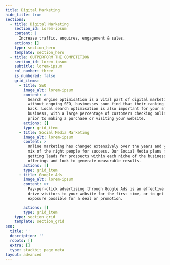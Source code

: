 ```yaml
---
title: Digital Marketing
hide_title: true
sections:
  - title: Digital Marketing
    section_id: lorem-ipsum
    content: |
      Increase traffic, enquires, engagement & sales.
    actions: []
    type: section_hero
    template: section_hero
  - title: OUTPERFORM THE COMPETITION
    section_id: lorem-ipsum
    subtitle: lorem-ipsum
    col_number: three
    is_numbered: false
    grid_items:
      - title: SEO
        image_alt: lorem-ipsum
        content: >
          Search engine optimisation is a vital part of digital marketing and
          without ongoing SEO, businesses soon find that their ranking drops
          back. Local search optimisation is also important for your small
          business, with a large percentage of customers checking online reviews
          prior to making a purchase or visiting your website.
        actions: []
        type: grid_item
      - title: Social Media Marketing
        image_alt: lorem-ipsum
        content: >
          Online marketing has changed extensively over the years and you need a
          mix of the right people for success. Our Social Media plans focus on
          getting leads for prospects within each niche of the businesses
          offerings and look to generate measurable results.
        actions: []
        type: grid_item
      - title: Google Ads
        image_alt: lorem-ipsum
        content: >+
          Pay-per-click advertising through Google Ads is an effective way to
          drive visitors to your website for the first time, or to get the most
          exposure possible for a deal or promotion.

        actions: []
        type: grid_item
    type: section_grid
    template: section_grid
seo:
  title: ''
  description: ''
  robots: []
  extra: []
  type: stackbit_page_meta
layout: advanced
---
```

